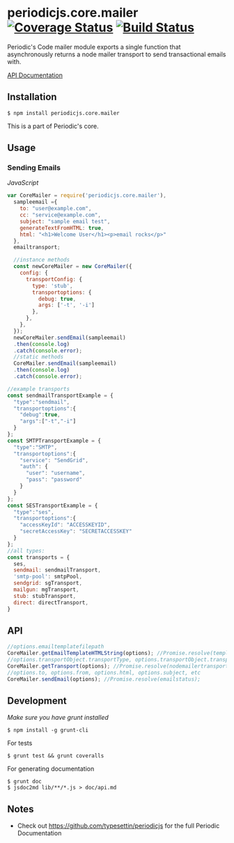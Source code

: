 # periodicjs.core.mailer [![Coverage Status](https://coveralls.io/repos/github/typesettin/periodicjs.core.mailer/badge.svg?branch=master)](https://coveralls.io/github/typesettin/periodicjs.core.mailer?branch=master) [![Build Status](https://travis-ci.org/typesettin/periodicjs.core.mailer.svg?branch=master)](https://travis-ci.org/typesettin/periodicjs.core.mailer)

Periodic's Code mailer module exports a single function that asynchronously returns a node mailer transport to send transactional emails with.

 [API Documentation](https://github.com/typesettin/periodicjs.core.mailer/blob/master/doc/api.md)

## Installation

```
$ npm install periodicjs.core.mailer
```

This is a part of Periodic's core.

## Usage

### Sending Emails
*JavaScript*
```javascript
var CoreMailer = require('periodicjs.core.mailer'),
  sampleemail ={
    to: "user@example.com",
    cc: "service@example.com",
    subject: "sample email test",
    generateTextFromHTML: true,
    html: "<h1>Welcome User</h1><p>email rocks</p>"
  },
  emailtransport;

  //instance methods
  const newCoreMailer = new CoreMailer({ 
    config: { 
      transportConfig: {
        type: 'stub',
        transportoptions: {
          debug: true,
          args: ['-t', '-i']
        },
      },
    },
  });
  newCoreMailer.sendEmail(sampleemail)
  .then(console.log)
  .catch(console.error);
  //static methods
  CoreMailer.sendEmail(sampleemail)
  .then(console.log)
  .catch(console.error);

//example transports
const sendmailTransportExample = {
  "type":"sendmail",
  "transportoptions":{
    "debug":true,
    "args":["-t","-i"]
  }
};
const SMTPTransportExample = {
  "type":"SMTP",
  "transportoptions":{
    "service": "SendGrid",
    "auth": {
      "user": "username",
      "pass": "password"
    }
  }
};
const SESTransportExample = {
  "type":"ses",
  "transportoptions":{
    "accessKeyId": "ACCESSKEYID",
    "secretAccessKey": "SECRETACCESSKEY"
  }
};
//all types:
const transports = {
  ses,
  sendmail: sendmailTransport,
  'smtp-pool': smtpPool,
  sendgrid: sgTransport,
  mailgun: mgTransport,
  stub: stubTransport,
  direct: directTransport,
}
```



## API

```javascript
//options.emailtemplatefilepath
CoreMailer.getEmailTemplateHTMLString(options); //Promise.resolve(templateString);
//options.transportObject.transportType, options.transportObject.transportOptions
CoreMailer.getTransport(options); //Promise.resolve(nodemailertransport); 
//options.to, options.from, options.html, options.subject, etc
CoreMailer.sendEmail(options); //Promise.resolve(emailstatus);
```
## Development
*Make sure you have grunt installed*
```
$ npm install -g grunt-cli
```

For tests
```
$ grunt test && grunt coveralls
```
For generating documentation
```
$ grunt doc
$ jsdoc2md lib/**/*.js > doc/api.md
```

## Notes
* Check out https://github.com/typesettin/periodicjs for the full Periodic Documentation